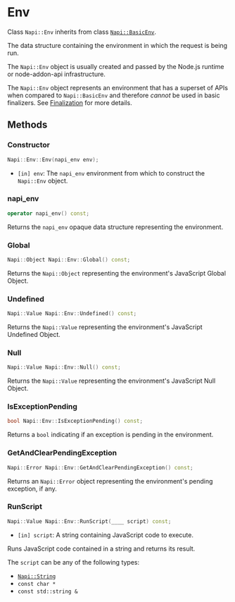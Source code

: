 # Env

Class `Napi::Env` inherits from class [`Napi::BasicEnv`][].

The data structure containing the environment in which the request is being run.

The `Napi::Env` object is usually created and passed by the Node.js runtime or
node-addon-api infrastructure.

The `Napi::Env` object represents an environment that has a superset of APIs
when compared to `Napi::BasicEnv` and therefore _cannot_ be used in basic
finalizers. See [Finalization][] for more details.

## Methods

### Constructor

```cpp
Napi::Env::Env(napi_env env);
```

- `[in] env`: The `napi_env` environment from which to construct the `Napi::Env` object.

### napi_env

```cpp
operator napi_env() const;
```

Returns the `napi_env` opaque data structure representing the environment.

### Global

```cpp
Napi::Object Napi::Env::Global() const;
```

Returns the `Napi::Object` representing the environment's JavaScript Global Object.

### Undefined

```cpp
Napi::Value Napi::Env::Undefined() const;
```

Returns the `Napi::Value` representing the environment's JavaScript Undefined Object.

### Null

```cpp
Napi::Value Napi::Env::Null() const;
```

Returns the `Napi::Value` representing the environment's JavaScript Null Object.

### IsExceptionPending

```cpp
bool Napi::Env::IsExceptionPending() const;
```

Returns a `bool` indicating if an exception is pending in the environment.

### GetAndClearPendingException

```cpp
Napi::Error Napi::Env::GetAndClearPendingException() const;
```

Returns an `Napi::Error` object representing the environment's pending exception, if any.

### RunScript

```cpp
Napi::Value Napi::Env::RunScript(____ script) const;
```
- `[in] script`: A string containing JavaScript code to execute.

Runs JavaScript code contained in a string and returns its result.

The `script` can be any of the following types:
- [`Napi::String`](string.md)
- `const char *`
- `const std::string &`

[`Napi::BasicEnv`]: ./basic_env.md
[Finalization]: ./finalization.md
